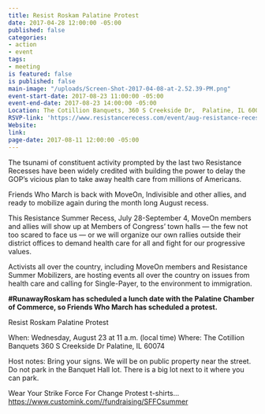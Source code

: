 ```yaml
---
title: Resist Roskam Palatine Protest
date: 2017-04-28 12:00:00 -05:00
published: false
categories:
- action
- event
tags:
- meeting
is featured: false
is published: false
main-image: "/uploads/Screen-Shot-2017-04-08-at-2.52.39-PM.png"
event-start-date: 2017-08-23 11:00:00 -05:00
event-end-date: 2017-08-23 14:00:00 -05:00
Location: The Cotillion Banquets, 360 S Creekside Dr,  Palatine, IL 60074
RSVP-link: 'https://www.resistancerecess.com/event/aug-resistance-recess-events/13509/signup/?akid=&zip=&source= '
Website: 
link: 
page-date: 2017-08-11 12:00:00 -05:00
---
```


The tsunami of constituent activity prompted by the last two Resistance Recesses have been widely credited with building the power to delay the GOP’s vicious plan to take away health care from millions of Americans.

Friends Who March is back with MoveOn, Indivisible and other allies, and ready to mobilize again during the month long August recess. 

This Resistance Summer Recess, July 28-September 4, MoveOn members and allies will show up at Members of Congress’ town halls — the few not too scared to face us — or we will organize our own rallies outside their district offices to demand health care for all and fight for our progressive values. 

Activists all over the country, including MoveOn members and Resistance Summer Mobilizers, are hosting events all over the country on issues from health care and calling for Single-Payer, to the environment to immigration. 

**#RunawayRoskam has scheduled a lunch date with the Palatine Chamber of Commerce, so Friends Who March has scheduled a protest.** 

Resist Roskam Palatine Protest 

When:  Wednesday, August 23 at 11 a.m. (local time)
Where: The Cotillion Banquets
  360 S Creekside Dr
  Palatine, IL 60074

Host notes:
Bring your signs. We will be on public property near the street. Do not park in the Banquet Hall lot. There is a big lot next to it where you can park.

Wear Your Strike Force For Change Protest t-shirts... https://www.customink.com//fundraising/SFFCsummer  